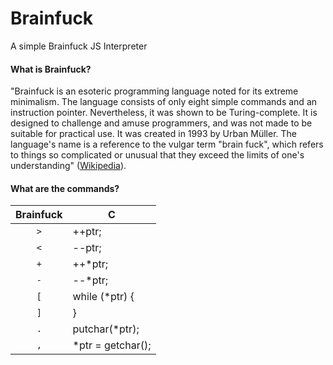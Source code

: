 # Brainfuck
A simple Brainfuck JS Interpreter 

#### What is Brainfuck?
"Brainfuck is an esoteric programming language noted for its extreme minimalism. The language consists of only eight simple commands and an instruction pointer. Nevertheless, it was shown to be Turing-complete. It is designed to challenge and amuse programmers, and was not made to be suitable for practical use. It was created in 1993 by Urban Müller. The language's name is a reference to the vulgar term "brain fuck", which refers to things so complicated or unusual that they exceed the limits of one's understanding" ([Wikipedia](http://en.wikipedia.org/wiki/Brainfuck)).

#### What are the commands?
| Brainfuck   | C                  |
|:-----------:|--------------------|
| `>`         | ++ptr;             |
| `<`         | --ptr;             |
| `+`         | ++*ptr;            |
| `-`         | --*ptr;            |
| `[`         | while (*ptr) {     |
| `]`         | }                  |
| `.`         | putchar(*ptr);     |
| `,`         | *ptr = getchar();  |
